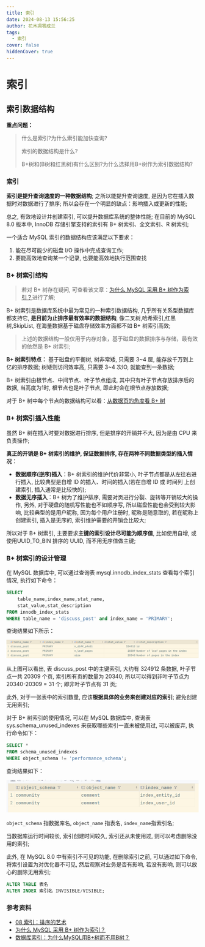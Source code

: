 ```yaml
---
title: 索引
date: 2024-08-13 15:56:25
author: 花木凋零成兰
tags: 
  - 索引
cover: false
hiddenCover: true
---
```


# 索引

## 索引数据结构

**重点问题：**
> 什么是索引?为什么索引能加快查询?
> 
> 索引的数据结构是什么?
> 
> B+树和(B树和红黑树)有什么区别?为什么选择用B+树作为索引数据结构?
> 

### 索引

**索引是提升查询速度的一种数据结构**; 之所以能提升查询速度, 是因为它在插入数据时对数据进行了排序; 所以会存在一个明显的缺点：影响插入或更新的性能;

总之, 有效地设计并创建索引, 可以提升数据库系统的整体性能; 在目前的 MySQL 8.0 版本中, InnoDB 存储引擎支持的索引有 B+ 树索引、全文索引、R 树索引;

一个适合 MySQL 索引的数据结构应该满足以下要求：
1. 能在尽可能少的磁盘 I/O 操作中完成查询工作;
2. 要能高效地查询某一个记录, 也要能高效地执行范围查找


### B+ 树索引结构

> 若对 B+ 树存在疑问, 可查看该文章：[为什么 MySQL 采用 B+ 树作为索引？](https://xiaolincoding.com/mysql/index/why_index_chose_bpuls_tree.html#%E6%80%8E%E6%A0%B7%E7%9A%84%E7%B4%A2%E5%BC%95%E7%9A%84%E6%95%B0%E6%8D%AE%E7%BB%93%E6%9E%84%E6%98%AF%E5%A5%BD%E7%9A%84)进行了解;

B+ 树索引是数据库系统中最为常见的一种索引数据结构, 几乎所有关系型数据库都支持它, **是目前为止排序最有效率的数据结构**, 像二叉树,哈希索引,红黑树,SkipList, 在海量数据基于磁盘存储效率方面都不如 B+ 树索引高效;

> 上述的数据结构一般仅用于内存对象，基于磁盘的数据排序与存储，最有效的依然是 B+ 树索引;

**B+ 树索引特点：** 基于磁盘的平衡树, 树非常矮, 只需要 3~4 层, 能存放千万到上亿的排序数据; 树矮则访问效率高, 只需要 3~4 次IO, 就能查到一条数据;

B+ 树索引由根节点、中间节点、叶子节点组成, 其中只有叶子节点存放排序后的数据, 当高度为1时, 根节点也是叶子节点, 即此时会在根节点存放数据;

对于 B+ 树中每个节点的数据结构可以看：[从数据页的角度看 B+ 树](https://xiaolincoding.com/mysql/index/page.html#innodb-%E6%98%AF%E5%A6%82%E4%BD%95%E5%AD%98%E5%82%A8%E6%95%B0%E6%8D%AE%E7%9A%84)

### B+ 树索引插入性能

虽然 B+ 树在插入时要对数据进行排序, 但是排序的开销并不大, 因为是由 CPU 来负责操作;

**真正的开销是 B+ 树索引的维护, 保证数据排序, 存在两种不同数据类型的插入情况**：
- **数据顺序(逆序)插入**：B+ 树索引的维护代价非常小, 叶子节点都是从左往右进行插入, 比较典型是自增 ID 的插入、时间的插入(若在自增 ID 或 时间列 上创建索引, 插入通常是比较快的);
- **数据无序插入**：B+ 树为了维护排序, 需要对页进行分裂、旋转等开销较大的操作, 另外, 对于硬盘的随机写性能也不如顺序写, 所以磁盘性能也会受到较大影响, 比较典型的是用户昵称, 因为每个用户注册时, 昵称是随意取的, 若在昵称上创建索引, 插入是无序的, 索引维护需要的开销会比较大;

所以对于 B+ 树索引, 主要要求**主键的索引设计尽可能为顺序值**, 比如使用自增, 或使用UUID_TO_BIN 排序的 UUID, 而不用无序值做主键;

### B+ 树索引的设计管理

在 MySQL 数据库中, 可以通过查询表 mysql.innodb_index_stats 查看每个索引情况, 执行如下命令：
```sql
SELECT
    table_name,index_name,stat_name,
    stat_value,stat_description
FROM innodb_index_stats
WHERE table_name = 'discuss_post' and index_name = 'PRIMARY';
```
查询结果如下所示：

![](assets/2025-09-17-9DoBVo.png)


从上图可以看出, 表 discuss_post 中的主键索引, 大约有 324912 条数据, 叶子节点一共 20309 个页, 索引所有页的数量为 20340; 所以可以得到非叶子节点为 20340-20309 = 31 个; 即非叶子节点有 31 页;

此外, 对于一张表中的索引数量, 应该**根据具体的业务来创建对应的索引**; 避免创建无用索引;

对于 B+ 树索引的使用情况, 可以在 MySQL 数据库中, 查询表 sys.schema_unused_indexes 来获取哪些索引一直未被使用过, 可以被废弃, 执行命令如下：
```sql
SELECT *
FROM schema_unused_indexes
WHERE object_schema != 'performance_schema';
```

查询结果如下：

![](assets/2025-09-17-FbYWYk.png)


`object_schema` 指数据库名, `object_name` 指表名, `index_name`指索引名;

当数据库运行时间较长, 索引创建时间较久, 索引还从未使用过, 则可以考虑删除没用的索引;

此外, 在 MySQL 8.0 中有索引不可见的功能, 在删除索引之前, 可以通过如下命令, 将索引设置为对优化器不可见, 然后观察对业务是否有影响, 若没有影响, 则可以放心的删除无用索引;
```sql
ALTER TABLE 表名
ALTER INDEX 索引名 INVISIBLE/VISIBLE;
```
### 参考资料

- [08 索引：排序的艺术](https://security.feishu.cn/link/safety?target=https%3A%2F%2Flearn.lianglianglee.com%2F%25E4%25B8%2593%25E6%25A0%258F%2FMySQL%25E5%25AE%259E%25E6%2588%2598%25E5%25AE%259D%25E5%2585%25B8%2F08%2520%2520%25E7%25B4%25A2%25E5%25BC%2595%25EF%25BC%259A%25E6%258E%2592%25E5%25BA%258F%25E7%259A%2584%25E8%2589%25BA%25E6%259C%25AF.md&scene=ccm&logParams=%7B%22location%22%3A%22ccm_docs%22%7D&lang=zh-CN)
- [为什么 MySQL 采用 B+ 树作为索引？](https://xiaolincoding.com/mysql/index/why_index_chose_bpuls_tree.html#%E6%80%8E%E6%A0%B7%E7%9A%84%E7%B4%A2%E5%BC%95%E7%9A%84%E6%95%B0%E6%8D%AE%E7%BB%93%E6%9E%84%E6%98%AF%E5%A5%BD%E7%9A%84)
- [数据库索引：为什么MySQL用B+树而不用B树？](http://121.43.36.222:5244/%E8%B5%84%E6%BA%90/14-%E6%9E%81%E5%AE%A2%E6%97%B6%E9%97%B4/%E4%B8%93%E6%A0%8F%E8%AF%BE/2024/230%E5%90%8E%E7%AB%AF%E5%B7%A5%E7%A8%8B%E5%B8%88%E7%9A%84%E9%AB%98%E9%98%B6%E9%9D%A2%E7%BB%8F/10%EF%BD%9C%E6%95%B0%E6%8D%AE%E5%BA%93%E7%B4%A2%E5%BC%95%EF%BC%9A%E4%B8%BA%E4%BB%80%E4%B9%88MySQL%E7%94%A8B+%E6%A0%91%E8%80%8C%E4%B8%8D%E7%94%A8B%E6%A0%91%EF%BC%9F.md)
